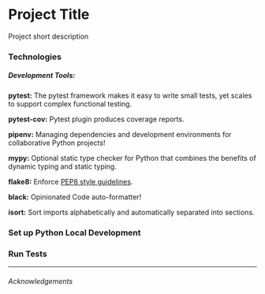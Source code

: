 # Project Title

Project short description


### Technologies

##### Development Tools:
**pytest:** The pytest framework makes it easy to write small tests, yet scales to support complex functional testing.

**pytest-cov:** Pytest plugin produces coverage reports.

**pipenv:** Managing dependencies and development environments for collaborative Python projects!

**mypy:** Optional static type checker for Python that combines the benefits of dynamic typing and static typing.

**flake8:** Enforce [PEP8 style guidelines](https://www.python.org/dev/peps/pep-0008/).

**black:** Opinionated Code auto-formatter!

**isort:** Sort imports alphabetically and automatically separated into sections.


### Set up Python Local Development
### Run Tests

---
###### Acknowledgements 
